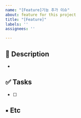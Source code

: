 ```yaml
---
name: "[Feature]기능 추가 이슈"
about: feature for this project
title: "[Feature]"
labels: ''
assignees: ''

---
```


## 🔨 Description

- 

## ✅ Tasks

- [ ] 

## ▪ Etc

